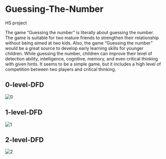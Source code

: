 # Guessing-The-Number
HS project

The game “Guessing the number” is literally about guessing the number. The game is suitable for two mature friends to strengthen their relationship without being aimed at two kids. Also, the game “Guessing the number” would be a great source to develop early learning skills for younger children. While guessing the number, children can improve their level of detection ability, intelligence, cognitive, memory, and even critical thinking with given hints. It seems to be a simple game, but it includes a high level of competition between two players and critical thinking.

## 0-level-DFD
![0](Guessing-The-Number/DFD/zero.png)


## 1-level-DFD
![1](Guessing-The-Number/DFD/first.png)


## 2-level-DFD
![2](Guessing-The-Number/DFD/second.png)
